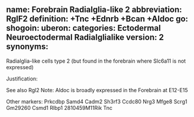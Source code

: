 name: Forebrain Radialglia-like 2
abbreviation: RglF2
definition: +Tnc +Ednrb +Bcan +Aldoc
go:
shogoin: 
uberon:
categories: Ectodermal Neuroectodermal Radialglialike
version: 2
synonyms:
---

Radialglia-like cells type 2 (but found in the forebrain where Slc6a11 is not expressed)

Justification:

See also Rgl2
Note: Aldoc is broadly expressed in the Forebrain at E12-E15 

Other markers:
Prkcdbp
Samd4
Cadm2
Sh3rf3
Ccdc80
Nrg3
Mfge8
Scrg1
Gm29260
Csmd1
Rlbp1
2810459M11Rik
Tnc